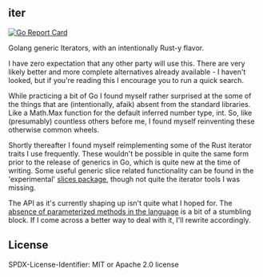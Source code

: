 ## iter

[![Go Report Card](https://goreportcard.com/badge/github.com/PartyLich/go/iter)](https://goreportcard.com/report/github.com/PartyLich/go/iter)

Golang generic Iterators, with an intentionally Rust-y flavor.

I have zero expectation that any other party will use this. There are very likely better and more
complete alternatives already available - I haven't looked, but if you're reading this I encourage
you to run a quick search.

While practicing a bit of Go I found myself rather surprised at the some of the things that are
(intentionally, afaik) absent from the standard libraries. Like a Math.Max function for the default
inferred number type, int. So, like (presumably) countless others before me, I found myself
reinventing these otherwise common wheels.

Shortly thereafter I found myself reimplementing some of the Rust iterator traits I use frequently.
These wouldn't be possible in quite the same form prior to the release of generics in Go, which is
quite new at the time of writing. Some useful generic slice related functionality can be found in
the 'experimental' [slices package](https://pkg.go.dev/golang.org/x/exp/slices), though not quite
the iterator tools I was missing.

The API as it's currently shaping up isn't quite what I hoped for. The [absence of parameterized
methods in the language](https://go.googlesource.com/proposal/+/refs/heads/master/design/43651-type-parameters.md#No-parameterized-methods) is a bit of a stumbling block. If I come across a better way to deal with
it, I'll rewrite accordingly.


## License

SPDX-License-Identifier: MIT or Apache 2.0 license

